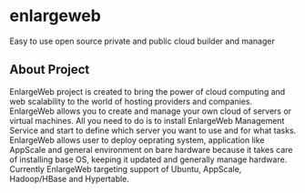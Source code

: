 # enlargeweb

Easy to use open source private and public cloud builder and manager

## About Project

EnlargeWeb project is created to bring the power of cloud computing and web scalability to the world of hosting providers and companies. EnlargeWeb allows you to create and manage your own cloud of servers or virtual machines. All you need to do is to install EnlargeWeb Management Service and start to define which server you want to use and for what tasks. EnlargeWeb allows user to deploy oeprating system, application like AppScale and general environment on bare hardware because it takes care of installing base OS, keeping it updated and generally manage hardware. Currently EnlargeWeb targeting support of Ubuntu, AppScale, Hadoop/HBase and Hypertable.
